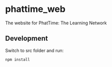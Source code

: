 # phattime_web
The website for PhatTime: The Learning Network

## Development
Switch to src folder and run:

    npm install
